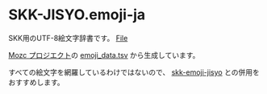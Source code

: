 # SKK-JISYO.emoji-ja

SKK用のUTF-8絵文字辞書です。
[File](./SKK-JISYO.emoji-ja.utf8)

[Mozc プロジエクト](https://github.com/google/mozc)の [emoji_data.tsv](https://github.com/google/mozc/blob/master/src/data/emoji/emoji_data.tsv) から生成しています。

すべての絵文字を網羅しているわけではないので、 [skk-emoji-jisyo](https://github.com/uasi/skk-emoji-jisyo) との併用をおすすめします。
